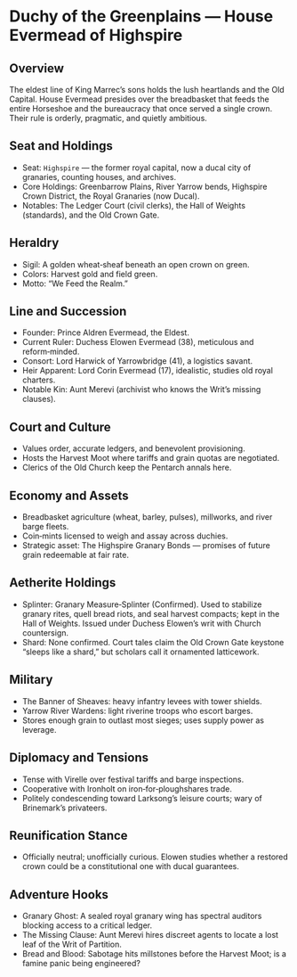 # Duchy of the Greenplains — House Evermead of Highspire

## Overview
The eldest line of King Marrec’s sons holds the lush heartlands and the Old Capital. House Evermead presides over the breadbasket that feeds the entire Horseshoe and the bureaucracy that once served a single crown. Their rule is orderly, pragmatic, and quietly ambitious.

## Seat and Holdings
- Seat: `Highspire` — the former royal capital, now a ducal city of granaries, counting houses, and archives.
- Core Holdings: Greenbarrow Plains, River Yarrow bends, Highspire Crown District, the Royal Granaries (now Ducal).
- Notables: The Ledger Court (civil clerks), the Hall of Weights (standards), and the Old Crown Gate.

## Heraldry
- Sigil: A golden wheat‑sheaf beneath an open crown on green.
- Colors: Harvest gold and field green.
- Motto: “We Feed the Realm.”

## Line and Succession
- Founder: Prince Aldren Evermead, the Eldest.
- Current Ruler: Duchess Elowen Evermead (38), meticulous and reform‑minded.
- Consort: Lord Harwick of Yarrowbridge (41), a logistics savant.
- Heir Apparent: Lord Corin Evermead (17), idealistic, studies old royal charters.
- Notable Kin: Aunt Merevi (archivist who knows the Writ’s missing clauses).

## Court and Culture
- Values order, accurate ledgers, and benevolent provisioning.
- Hosts the Harvest Moot where tariffs and grain quotas are negotiated.
- Clerics of the Old Church keep the Pentarch annals here.

## Economy and Assets
- Breadbasket agriculture (wheat, barley, pulses), millworks, and river barge fleets.
- Coin‑mints licensed to weigh and assay across duchies.
- Strategic asset: The Highspire Granary Bonds — promises of future grain redeemable at fair rate.

## Aetherite Holdings
- Splinter: Granary Measure‑Splinter (Confirmed). Used to stabilize granary rites, quell bread riots, and seal harvest compacts; kept in the Hall of Weights. Issued under Duchess Elowen’s writ with Church countersign.
- Shard: None confirmed. Court tales claim the Old Crown Gate keystone “sleeps like a shard,” but scholars call it ornamented latticework.

## Military
- The Banner of Sheaves: heavy infantry levees with tower shields.
- Yarrow River Wardens: light riverine troops who escort barges.
- Stores enough grain to outlast most sieges; uses supply power as leverage.

## Diplomacy and Tensions
- Tense with Virelle over festival tariffs and barge inspections.
- Cooperative with Ironholt on iron‑for‑ploughshares trade.
- Politely condescending toward Larksong’s leisure courts; wary of Brinemark’s privateers.

## Reunification Stance
- Officially neutral; unofficially curious. Elowen studies whether a restored crown could be a constitutional one with ducal guarantees.

## Adventure Hooks
- Granary Ghost: A sealed royal granary wing has spectral auditors blocking access to a critical ledger.
- The Missing Clause: Aunt Merevi hires discreet agents to locate a lost leaf of the Writ of Partition.
- Bread and Blood: Sabotage hits millstones before the Harvest Moot; is a famine panic being engineered?
